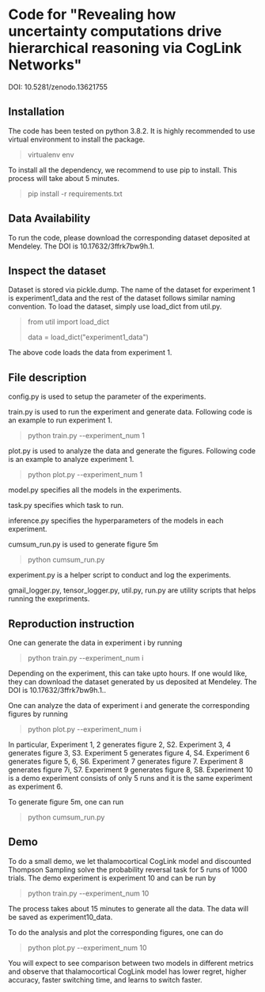# Code for "Revealing how uncertainty computations drive hierarchical reasoning via CogLink Networks"
DOI: 10.5281/zenodo.13621755

## Installation
The code has been tested on python 3.8.2. It is highly recommended to use virtual environment to install the package. 
> virtualenv env

To install all the dependency, we recommend to use pip to install. This process will take about 5 minutes.
>pip install -r requirements.txt

## Data Availability
To run the code, please download the corresponding dataset deposited at Mendeley. The DOI is 10.17632/3ffrk7bw9h.1.

## Inspect the dataset
Dataset is stored via pickle.dump. The name of the dataset for experiment 1 is experiment1_data and the rest of the dataset follows similar naming convention. To load the dataset, simply use load_dict from util.py.
>from util import load_dict
>
>data = load_dict("experiment1_data")

The above code loads the data from experiment 1.

## File description
config.py is used to setup the parameter of the experiments.

train.py is used to run the experiment and generate data. Following code is an example to run experiment 1.
> python train.py --experiment_num 1

plot.py is used to analyze the data and generate the figures. Following code is an example to analyze experiment 1.
>python plot.py --experiment_num 1

model.py specifies all the models in the experiments. 

task.py specifies which task to run.

inference.py specifies the hyperparameters of the models in each experiment. 

cumsum_run.py is used to generate figure 5m 
>python cumsum_run.py

experiment.py is a helper script to conduct and log the experiments. 

gmail_logger.py, tensor_logger.py, util.py, run.py are utility scripts that helps running the exepriments.

## Reproduction instruction
One can generate the data in experiment i by running
>python train.py --experiment_num i

Depending on the experiment, this can take upto hours. If one would like, they can download the dataset generated by us deposited at Mendeley. The DOI is 10.17632/3ffrk7bw9h.1.. 

One can analyze the data of experiment i and generate the corresponding figures by running
>python plot.py --experiment_num i

In particular, Experiment 1, 2 generates figure 2, S2. Experiment 3, 4 generates figure 3, S3. Experiment 5 generates figure 4, S4. Experiment 6 generates figure 5, 6, S6. Experiment 7 generates figure 7. Experiment 8 generates figure 7i, S7. Experiment 9 generates figure 8, S8. Experiment 10 is a demo experiment consists of only 5 runs and it is the same experiment as experiment 6.

To generate figure 5m, one can run
>python cumsum_run.py

## Demo
To do a small demo, we let thalamocortical CogLink model and discounted Thompson Sampling solve the probability reversal task for 5 runs of 1000 trials. The demo experiment is experiment 10 and can be run by
>python train.py --experiment_num 10

The process takes about 15 minutes to generate all the data. The data will be saved as experiment10_data.

To do the analysis and plot the corresponding figures, one can do
>python plot.py --experiment_num 10

You will expect to see comparison between two models in different metrics and observe that thalamocortical CogLink model has lower regret, higher accuracy, faster switching time, and learns to switch faster. 


